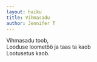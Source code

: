 ```yaml
---
layout: haiku
title: Vihmasadu
author: Jennifer T
---
```


Vihmasadu toob,<br>
Looduse loometöö ja taas ta kaob<br>
Lootusetus kaob.<br>
